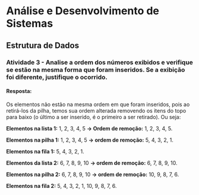 # Análise e Desenvolvimento de Sistemas
## Estrutura de Dados
### Atividade 3 - **Analise a ordem dos números exibidos e verifique se estão na mesma forma que foram inseridos. Se a exibição foi diferente, justifique o ocorrido.**


#### Resposta:
Os elementos não estão na mesma ordem em que foram inseridos, pois ao retirá-los da pilha, temos sua ordem alterada removendo os itens do topo para baixo (o último a ser inserido, é o primeiro a ser retirado). Ou seja:

**Elementos na lista 1:** 1, 2, 3, 4, 5 **-> Ordem de remoção:** 1, 2, 3, 4, 5. 

**Elementos na pilha 1:** 1, 2, 3, 4, 5 **-> ordem de remoção:** 5, 4, 3, 2, 1. 

**Elementos na fila 1:** 5, 4, 3, 2, 1. 

**Elementos da lista 2:** 6, 7, 8, 9, 10 **-> ordem de remoção:** 6, 7, 8, 9, 10. 

**Elementos na pilha 2:** 6, 7, 8, 9, 10 **-> ordem de remoção:** 10, 9, 8, 7, 6. 

**Elementos na fila 2:** 5, 4, 3, 2, 1, 10, 9, 8, 7, 6. 
